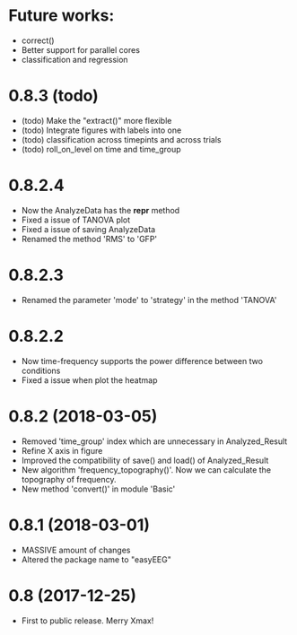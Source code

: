 # Future works: 
- correct()
- Better support for parallel cores
- classification and regression

# 0.8.3 (todo)
- (todo) Make the "extract()" more flexible
- (todo) Integrate figures with labels into one
- (todo) classification across timepints and across trials
- (todo) roll_on_level on time and time_group

# 0.8.2.4
- Now the AnalyzeData has the __repr__ method
- Fixed a issue of TANOVA plot
- Fixed a issue of saving AnalyzeData
- Renamed the method 'RMS' to 'GFP'

# 0.8.2.3
- Renamed the parameter 'mode' to 'strategy' in the method 'TANOVA'

# 0.8.2.2 
- Now time-frequency supports the power difference between two conditions
- Fixed a issue when plot the heatmap

# 0.8.2 (2018-03-05)
- Removed 'time_group' index which are unnecessary in Analyzed_Result
- Refine X axis in figure
- Improved the compatibility of save() and load() of Analyzed_Result
- New algorithm 'frequency_topography()'. Now we can calculate the topography of frequency.
- New method 'convert()' in module 'Basic'

# 0.8.1 (2018-03-01)
- MASSIVE amount of changes
- Altered the package name to "easyEEG"

# 0.8 (2017-12-25)
- First to public release. Merry Xmax!